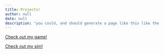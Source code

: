 ```yaml
---
title: Projects!
author: null
date: null
description: "you could, and should generate a page like this like the blog"
---
```


[Check out my game!](./game.html)

[Check out my sim!](./sim.html)

